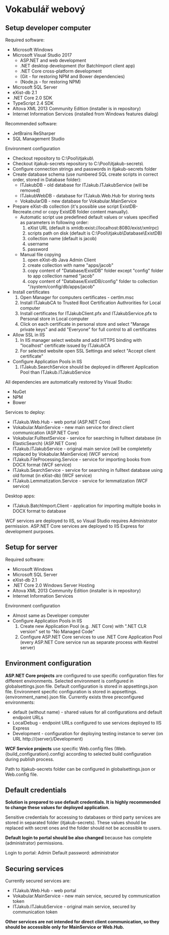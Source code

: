 # Vokabulář webový

## Setup developer computer

Required software:
* Microsoft Windows
* Microsoft Visual Studio 2017
  * ASP.NET and web development
  * .NET desktop development (for BatchImport client app)
  * .NET Core cross-platform development
  * (Git - for restoring NPM and Bower dependencies)
  * (Node.js - for restoring NPM)
* Microsoft SQL Server
* eXist-db 2.1
* .NET Core 2.0 SDK
* TypeScript 2.4 SDK
* Altova XML 2013 Community Edition (installer is in repository)
* Internet Information Services (installed from Windows features dialog)

Recommended software:
* JetBrains ReSharper
* SQL Management Studio

Environment configuration
* Checkout repository to C:\Pool\itjakub\
* Checkout itjakub-secrets repository to C:\Pool\itjakub-secrets\
* Configure connection strings and passwords in itjakub-secrets folder
* Create database schema (use numbered SQL create scripts in correct order, stored in Database folder):
  * ITJakubDB - old database for ITJakub.ITJakubService (will be removed)
  * ITJakubWebDB - database for ITJakub.Web.Hub for storing texts
  * VokabularDB - new database for Vokabular.MainService
* Prepare eXist-db collection (it's possible use script ExistDB-Recreate.cmd or copy ExistDB folder content manually).
  * Automatic script use predefined default values or values specified as parameters in following order:
    1. eXist URL (default is xmldb:exist://localhost:8080/exist/xmlrpc)
    2. scripts path on disk (default is C:\Pool\itjakub\Database\ExistDB)
    3. collection name (default is jacob)
    4. username
    5. password
  * Manual file copying
    1. open eXist-db Java Admin Client
	2. create collection with name "apps/jacob"
	3. copy content of "Database/ExistDB" folder except "config" folder to app collection named "jacob"
	4. copy content of "Database/ExistDB/config" folder to collection "/system/config/db/apps/jacob"
* Install certificates
  1. Open Manager for computers certificates - certlm.msc
  2. Install ITJakubCA to Trusted Root Certification Authrorities for Local computer
  3. Install certificates for ITJakubClient.pfx and ITJakubService.pfx to Personal store in Local computer
  4. Click on each certificate in personal store and select "Manage private keys" and add "Everyone" for full control to all certificates
* Allow SSL in IIS
  1. In IIS manager select website and add HTTPS binding with "localhost" certificate issued by ITJakubCA
  2. For selected website open SSL Settings and select "Accept client certificate"
* Configure Application Pools in IIS
  1. ITJakub.SearchService should be deployed in different Application Pool than ITJakub.ITJakubService

All dependencies are automatically restored by Visual Studio:
* NuGet
* NPM
* Bower

Services to deploy:
* ITJakub.Web.Hub - web portal (ASP.NET Core)
* Vokabular.MainService - new main service for direct client communication (ASP.NET Core)
* Vokabular.FulltextService - service for searching in fulltext database (in ElasticSearch) (ASP.NET Core)
* ITJakub.ITJakubService - original main service (will be completetly replaced by Vokabular.MainService) (WCF service)
* ITJakub.FileProcessing.Service - service for importing books from DOCX format (WCF service)
* ITJakub.SearchService - service for searching in fulltext database using old format (in eXist-db) (WCF service)
* ITJakub.Lemmatization.Service - service for lemmatization (WCF service)

Desktop apps:
* ITJakub.BatchImport.Client - application for importing multiple books in DOCX format to database

WCF services are deployed to IIS, so Visual Studio requires Administrator permission.
ASP.NET Core services are deployed to IIS Express for development purposes.

## Setup for server

Required software:
* Microsoft Windows
* Microsoft SQL Server
* eXist-db 2.1
* .NET Core 2.0 Windows Server Hosting
* Altova XML 2013 Community Edition (installer is in repository)
* Internet Information Services

Environment configuration
* Almost same as Developer computer
* Configure Application Pools in IIS
  1. Create new Application Pool (e.g. .NET Core) with ".NET CLR version" set to "No Managed Code"
  2. Configure ASP.NET Core services to use .NET Core Application Pool (every ASP.NET Core service run as separate process with Kestrel server)

## Environment configuration

**ASP.NET Core projects** are configured to use specific configuration files for different environments.
Selected environment is configured in globalsettings.json file. Default configuration is stored in appsettings.json file.
Environment specific configuration is stored in appsettings.{environment_name}.json file.
Currently exists three preconfigured environments:
* default (without name) - shared values for all configurations and default endpoint URLs
* LocalDebug - endpoint URLs configured to use services deployed to IIS Express
* Development - configuration for deploying testing instance to server (on URL http://{server}/Development)

**WCF Service projects** use specific Web.config files (Web.{build_configuration}.config) according to selected build configuration during publish process.

Path to itjakub-secrets folder can be configured in globalsettings.json or Web.config file.

## Default credentials

**Solution is prepared to use default credentials. It is highly recommended to change these values for deployed application.**

Sensitive credentials for accessing to databases or third party services are stored in separated folder (itjakub-secrets).
These values should be replaced with secret ones and the folder should not be accessible to users.

**Default login to portal should be also changed** because has complete (administrator) permissions.

Login to portal: Admin
Default password: administrator

## Securing services

Currently secured services are:
* ITJakub.Web.Hub - web portal
* Vokabular.MainService - new main service, secured by communication token
* ITJakub.ITJakubService - original main service, secured by communication token

**Other services are not intended for direct client communication, so they should be accessible only for MainService or Web.Hub.**
